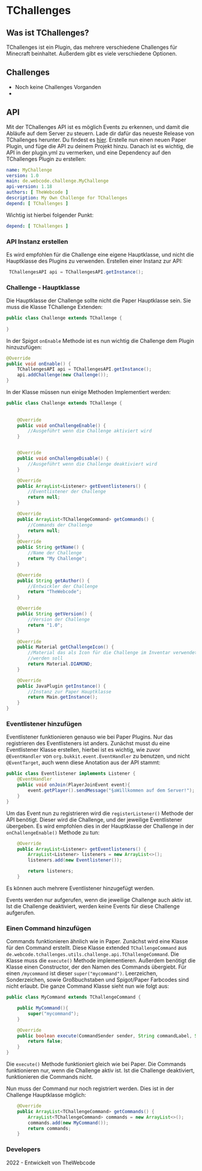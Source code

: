 TChallenges
==

Was ist TChallenges?
--

TChallenges ist ein Plugin, das mehrere verschiedene Challenges
für Minecraft beinhaltet. Außerdem gibt es viele verschiedene 
Optionen. 

Challenges
--


- Noch keine Challenges Vorganden
- 
API
--

Mit der TChallenges API ist es möglich Events zu erkennen, und damit die Abläufe auf dem 
Server zu steuern. Lade dir dafür das neueste Release von TChallenges herunter. Du findest es [hier](https://github.com/TheWebcode/TChallenges/releases). Erstelle nun 
einen neuen Paper Plugin, und füge die API zu deinem Projekt hinzu. Danach ist es wichtig, die API in der plugin.yml zu vermerken, und eine Dependency auf 
den TChallenges Plugin zu erstellen:

```yaml
name: MyChallenge
version: 1.0
main: de.webcode.challenge.MyChallenge
api-version: 1.18
authors: [ TheWebcode ]
description: My Own Challenge for TChallenges
depend: [ TChallenges ]

```

Wichtig ist hierbei folgender Punkt:
```yaml
depend: [ TChallenges ]
```

### API Instanz erstellen

Es wird empfohlen für die Challenge eine eigene Hauptklasse, und nicht die Hauptklasse des 
Plugins zu verwenden. Erstellen einer Instanz zur API: 

```java
 TChallengesAPI api = TChallengesAPI.getInstance();
```

### Challenge - Hauptklasse

Die Hauptklasse der Challenge sollte nicht die Paper Hauptklasse sein. Sie muss die
Klasse TChallenge Extenden:

```java
public class Challenge extends TChallenge {
  
}
```

In der Spigot ```onEnable``` Methode ist es nun wichtig die Challenge dem Plugin hinzuzufügen:
```java
@Override
public void onEnable() {
    TChallengesAPI api = TChallengesAPI.getInstance();     
    api.addChallenge(new Challenge());
}
```

In der Klasse müssen nun einige Methoden Implementiert werden:

```java
public class Challenge extends TChallenge {
    
    
    @Override
    public void onChallengeEnable() {
        //Ausgeführt wenn die Challenge aktiviert wird
    }


    @Override
    public void onChallengeDisable() {
        //Ausgeführt wenn die Challenge deaktiviert wird
    }

    @Override
    public ArrayList<Listener> getEventlisteners() {
        //Eventlistener der Challenge
        return null;
    }

    @Override
    public ArrayList<TChallengeCommand> getCommands() {
        //Commands der Challenge
        return null;
    }
    @Override
    public String getName() {
        //Name der Challenge
        return "My Challenge";
    }

    @Override
    public String getAuthor() {
        //Entwickler der Challenge
        return "TheWebcode";
    }

    @Override
    public String getVersion() {
        //Version der Challenge
        return "1.0";
    }

    @Override
    public Material getChallengeIcon() {
        //Material das als Icon für die Challenge im Inventar verwendet 
        //werden soll
        return Material.DIAMOND;
    }

    @Override
    public JavaPlugin getInstance() {
        //Instanz zur Paper Hauptklasse
        return Main.getInstance();
    }
}
```

### Eventlistener hinzufügen

Eventlistener funktionieren genauso wie bei Paper Plugins. Nur das registrieren des Eventlisteners ist anders.
Zunächst musst du eine Eventlistener Klasse erstellen, hierbei ist es wichtig, wie zuvor ```@EventHandler``` von
```org.bukkit.event.EventHandler``` zu benutzen, und nicht ```@EventTarget```, auch wenn diese Anotation aus der API stammt:

```java
public class Eventlistener implements Listener {
    @EventHandler
    public void onJoin(PlayerJoinEvent event){
        event.getPlayer().sendMessage("§aWillkommen auf dem Server!");
    }
}
```

Um das Event nun zu registrieren wird die ```registerListener()``` Methode der API benötigt.
Dieser wird die Challenge, und der jeweilige Eventlistener übergeben. Es wird empfohlen dies in der Hauptklasse der Challenge in der ```onChallengeEnable()```
Methode zu tun:

```java
    @Override
    public ArrayList<Listener> getEventlisteners() {
        ArrayList<Listener> listeners = new ArrayList<>();
        listeners.add(new Eventlistener());

        return listeners;
    }
```
Es können auch mehrere Eventlistener hinzugefügt werden.

Events werden nur aufgerufen, wenn die jeweilige Challenge auch aktiv ist.
Ist die Challenge deaktiviert, werden keine Events für diese Challenge aufgerufen.

### Einen Command hinzufügen

Commands funktionieren ähnlich wie in Paper. Zunächst wird eine Klasse für den Command erstellt.
Diese Klasse extended ```TChallengeCommand``` aus ```de.webcode.tchallenges.utils.challenge.api.TChallengeCommand```.
Die Klasse muss die ```execute()``` Methode implementieren. Außerdem benötigt die Klasse einen Constructor, der
den Namen des Commands übergiebt. Für einen ```/mycommand``` ist dieser ```super("mycommand")```. Leerzeichen, Sonderzeichen, sowie Großbuchstaben und Spigot/Paper Farbcodes
sind nicht erlaubt. Die ganze Command Klasse sieht nun wie folgt aus:

```java
public class MyCommand extends TChallengeCommand {

    public MyCommand(){
        super("mycommand");
    }

    @Override
    public boolean execute(CommandSender sender, String commandLabel, String[] args) {
        return false;
    }
}
```

Die ```execute()``` Methode funktioniert gleich wie bei Paper.
Die Commands funktionieren nur, wenn die Challenge aktiv ist. Ist die Challenge deaktiviert, funktionieren die Commands nicht.

Nun muss der Command nur noch registriert werden. Dies ist in der Challenge Hauptklasse möglich:

```java
    @Override
    public ArrayList<TChallengeCommand> getCommands() {
        ArrayList<TChallengeCommand> commands = new ArrayList<>();
        commands.add(new MyCommand());
        return commands;
    }
```


### Developers

2022 - Entwickelt von TheWebcode